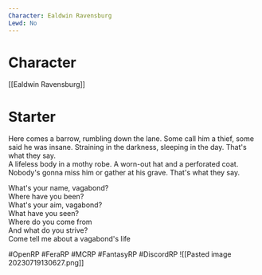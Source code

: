```yaml
---
Character: Ealdwin Ravensburg
Lewd: No
---
```

# Character
[[Ealdwin Ravensburg]]

# Starter
Here comes a barrow, rumbling down the lane. 
Some call him a thief, some said he was insane. 
Straining in the darkness, sleeping in the day.
That's what they say.  
A lifeless body in a mothy robe.
A worn-out hat and a perforated coat.
Nobody's gonna miss him or gather at his grave.
That's what they say.
  
What's your name, vagabond?  
Where have you been?  
What's your aim, vagabond?  
What have you seen?  
Where do you come from  
And what do you strive?  
Come tell me about a vagabond's life

#OpenRP #FeraRP #MCRP #FantasyRP #DiscordRP
![[Pasted image 20230719130627.png]]
